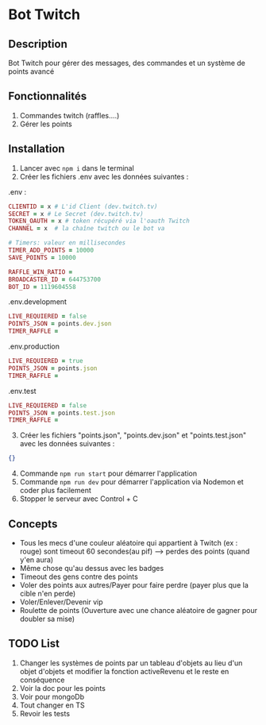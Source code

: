 # Bot Twitch

## Description

Bot Twitch pour gérer des messages, des commandes et un système de points avancé

## Fonctionnalités

1. Commandes twitch (raffles....)
2. Gérer les points

## Installation

1. Lancer avec `npm i` dans le terminal
2. Créer les fichiers .env avec les données suivantes :

.env :

```ruby
CLIENTID = x # L'id Client (dev.twitch.tv)
SECRET = x # Le Secret (dev.twitch.tv)
TOKEN_OAUTH = x # token récupéré via l'oauth Twitch
CHANNEL = x  # la chaîne twitch ou le bot va

# Timers: valeur en millisecondes
TIMER_ADD_POINTS = 10000
SAVE_POINTS = 10000

RAFFLE_WIN_RATIO =
BROADCASTER_ID = 644753700
BOT_ID = 1119604558
```

.env.development

```ruby
LIVE_REQUIERED = false
POINTS_JSON = points.dev.json
TIMER_RAFFLE =
```

.env.production

```ruby
LIVE_REQUIERED = true
POINTS_JSON = points.json
TIMER_RAFFLE =
```

.env.test

```ruby
LIVE_REQUIERED = false
POINTS_JSON = points.test.json
TIMER_RAFFLE =
```

3. Créer les fichiers "points.json", "points.dev.json" et "points.test.json" avec les données suivantes :

```json
{}
```

4. Commande `npm run start` pour démarrer l'application
5. Commande `npm run dev` pour démarrer l'application via Nodemon et coder plus facilement
6. Stopper le serveur avec Control + C

## Concepts

- Tous les mecs d'une couleur aléatoire qui appartient à Twitch (ex : rouge) sont timeout 60 secondes(au pif) --> perdes des points (quand y'en aura)
- Même chose qu'au dessus avec les badges
- Timeout des gens contre des points
- Voler des points aux autres/Payer pour faire perdre (payer plus que la cible n'en perde)
- Voler/Enlever/Devenir vip
- Roulette de points (Ouverture avec une chance aléatoire de gagner pour doubler sa mise)

## TODO List

1. Changer les systèmes de points par un tableau d'objets au lieu d'un objet d'objets et modifier la fonction activeRevenu et le reste en conséquence
2. Voir la doc pour les points
3. Voir pour mongoDb
4. Tout changer en TS
5. Revoir les tests
